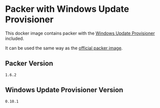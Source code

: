 # Packer with Windows Update Provisioner

This docker image contains packer with the [Windows Update Provisioner](https://github.com/rgl/packer-provisioner-windows-update) included.

It can be used the same way as the [official packer image](https://hub.docker.com/r/hashicorp/packer).

## Packer Version

`1.6.2`

## Windows Update Provisioner Version

`0.10.1`